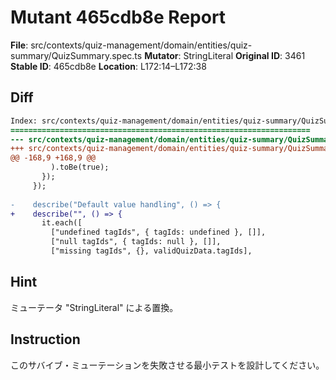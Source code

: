 # Mutant 465cdb8e Report

**File**: src/contexts/quiz-management/domain/entities/quiz-summary/QuizSummary.spec.ts
**Mutator**: StringLiteral
**Original ID**: 3461
**Stable ID**: 465cdb8e
**Location**: L172:14–L172:38

## Diff

```diff
Index: src/contexts/quiz-management/domain/entities/quiz-summary/QuizSummary.spec.ts
===================================================================
--- src/contexts/quiz-management/domain/entities/quiz-summary/QuizSummary.spec.ts	original
+++ src/contexts/quiz-management/domain/entities/quiz-summary/QuizSummary.spec.ts	mutated #3461
@@ -168,9 +168,9 @@
         ).toBe(true);
       });
     });
 
-    describe("Default value handling", () => {
+    describe("", () => {
       it.each([
         ["undefined tagIds", { tagIds: undefined }, []],
         ["null tagIds", { tagIds: null }, []],
         ["missing tagIds", {}, validQuizData.tagIds],
```

## Hint

ミューテータ "StringLiteral" による置換。

## Instruction

このサバイブ・ミューテーションを失敗させる最小テストを設計してください。
